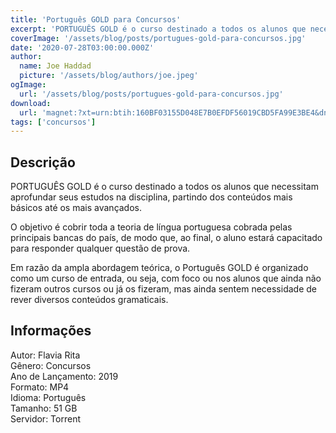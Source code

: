```yaml
---
title: 'Português GOLD para Concursos'
excerpt: 'PORTUGUÊS GOLD é o curso destinado a todos os alunos que necessitam aprofundar seus estudos na disciplina, partindo dos conteúdos mais básicos até os mais avançados.  O objetivo é cobrir toda a teoria de língua portuguesa cobrada pelas principais bancas do país, de modo que, ao final,'
coverImage: '/assets/blog/posts/portugues-gold-para-concursos.jpg'
date: '2020-07-28T03:00:00.000Z'
author:
  name: Joe Haddad
  picture: '/assets/blog/authors/joe.jpeg'
ogImage:
  url: '/assets/blog/posts/portugues-gold-para-concursos.jpg'
download:
  url: 'magnet:?xt=urn:btih:160BF03155D048E7B0EFDF56019CBD5FA99E3BE4&dn=PORTUGU%c3%8aS%20GOLD%202019%20-%20FL%c3%81VIA%20RITA&tr=udp%3a%2f%2ftracker.openbittorrent.com%3a1337%2fannounce&tr=udp%3a%2f%2ftracker.opentrackr.org%3a1337%2fannounce'
tags: ['concursos']
---
```

<h2>Descrição</h2>
<p></p><p>PORTUGUÊS GOLD é o curso destinado a todos os alunos que necessitam aprofundar seus estudos na disciplina, partindo dos conteúdos mais básicos até os mais avançados.</p><p>O objetivo é cobrir toda a teoria de língua portuguesa cobrada pelas principais bancas do país, de modo que, ao final, o aluno estará capacitado para responder qualquer questão de prova.</p><p>Em razão da ampla abordagem teórica, o Português GOLD é organizado como um curso de entrada, ou seja, com foco ou nos alunos que ainda não fizeram outros cursos ou já os fizeram, mas ainda sentem necessidade de rever diversos conteúdos gramaticais.</p><h2>Informações</h2><p>Autor: Flavia Rita<br/>Gênero: Concursos<br/>Ano de Lançamento: 2019<br/>Formato: MP4<br/>Idioma: Português<br/>Tamanho: 51 GB<br/>Servidor: Torrent</p>
